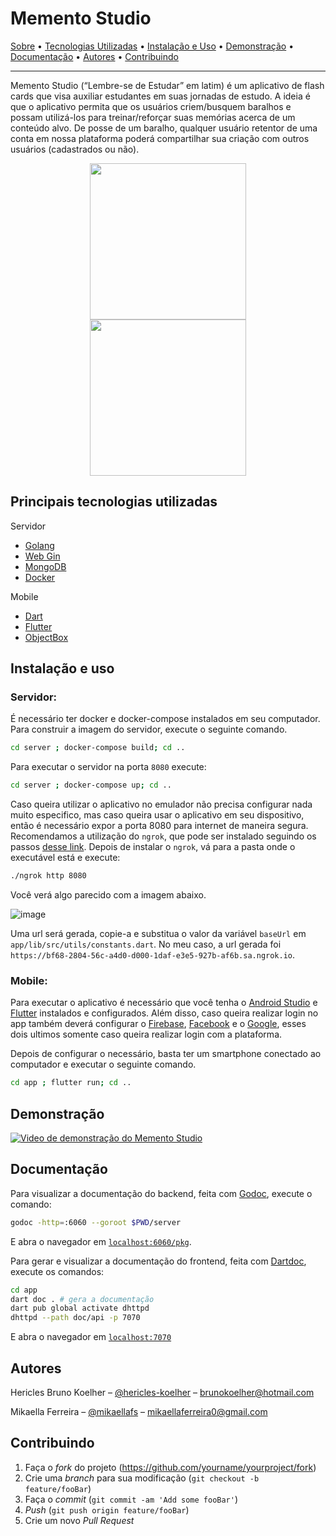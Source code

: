 # Memento Studio

<!-- TODO: Arrumar isso aqui no final -->
<p>
 <a href="#memento-studio">Sobre</a> •
 <a href="#principais-tecnologias-utilizadas">Tecnologias Utilizadas</a> •
 <a href="#instalação-e-uso">Instalação e Uso</a> •
 <a href="#demonstração">Demonstração</a> •
 <a href="#documentação">Documentação</a> •
 <a href="#autores">Autores</a> •
 <a href="#contribuindo">Contribuindo</a>

</p>

---

Memento Studio (“Lembre-se de Estudar” em latim) é um aplicativo de flash cards que visa auxiliar estudantes em suas jornadas de estudo. A ideia é que o aplicativo permita que os usuários criem/busquem baralhos e possam utilizá-los para treinar/reforçar suas memórias acerca de um conteúdo alvo. De posse de um baralho, qualquer usuário retentor de uma conta em nossa plataforma poderá compartilhar sua criação com outros usuários (cadastrados ou não).

<p align="middle">
  <img src="https://user-images.githubusercontent.com/42984505/184510631-9c33c143-56e4-4649-b24f-45dff3556a4f.jpg" width="250" hspace="20" />
  <img src="https://user-images.githubusercontent.com/42984505/184510634-13532544-e1c3-485e-8246-b6ce8ab31bc6.jpg" width="250" hspace="20"/> 
</p>

## Principais tecnologias utilizadas
Servidor
- [Golang](https://go.dev/)
- [Web Gin](https://gin-gonic.com/)
- [MongoDB](https://www.mongodb.com/)
- [Docker](https://www.docker.com/)

Mobile
- [Dart](https://dart.dev/)
- [Flutter](https://flutter.dev/)
- [ObjectBox](https://objectbox.io/)

## Instalação e uso
### Servidor:
É necessário ter docker e docker-compose instalados em seu computador. Para construir a imagem do servidor, execute o seguinte comando.
```sh
cd server ; docker-compose build; cd ..
```
Para executar o servidor na porta `8080` execute:
```sh
cd server ; docker-compose up; cd ..
```

Caso queira utilizar o aplicativo no emulador não precisa configurar nada muito especifico, mas caso queira usar o aplicativo em seu dispositivo, então é necessário expor a porta 8080 para internet de maneira segura. Recomendamos a utilização do `ngrok`, que pode ser instalado seguindo os passos [desse link](https://ngrok.com/download). Depois de instalar o `ngrok`, vá para a pasta onde o executável está e execute:

```sh
./ngrok http 8080
```
Você verá algo parecido com a imagem abaixo.

![image](https://user-images.githubusercontent.com/42984505/184511252-4a5b81dd-5626-49cf-a718-63fe3e067b2f.png)

Uma url será gerada, copie-a e substitua o valor da variável `baseUrl` em `app/lib/src/utils/constants.dart`. No meu caso, a url gerada foi `https://bf68-2804-56c-a4d0-d000-1daf-e3e5-927b-af6b.sa.ngrok.io`.

### Mobile:
Para executar o aplicativo é necessário que você tenha o [Android Studio](https://developer.android.com/studio) e [Flutter](https://docs.flutter.dev/get-started/install) instalados e configurados. Além disso, caso queira realizar login no app também deverá configurar o [Firebase](https://firebase.google.com/docs/flutter/setup?hl=pt-br&platform=android), [Facebook](https://facebook.meedu.app/docs/4.x.x/android) e o [Google](https://developers.google.com/identity/sign-in/android/start-integrating), esses dois ultimos somente caso queira realizar login com a plataforma.

Depois de configurar o necessário, basta ter um smartphone conectado ao computador e executar o seguinte comando. 
```sh
cd app ; flutter run; cd ..
```

## Demonstração

[![Video de demonstração do Memento Studio](https://img.youtube.com/vi/btnbJ5YypJ8/0.jpg)](https://www.youtube.com/watch?v=btnbJ5YypJ8)

## Documentação
Para visualizar a documentação do backend, feita com [Godoc](https://pkg.go.dev/golang.org/x/tools/cmd/godoc), execute o comando:

```sh
godoc -http=:6060 --goroot $PWD/server

```

E abra o navegador em [`localhost:6060/pkg`](http://localhost:6060/pkg).

Para gerar e visualizar a documentação do frontend, feita com [Dartdoc](https://pub.dev/packages/dartdoc), execute os comandos:

```sh
cd app
dart doc . # gera a documentação
dart pub global activate dhttpd
dhttpd --path doc/api -p 7070
```
E abra o navegador em [`localhost:7070`](http://localhost:7070)

## Autores

Hericles Bruno Koelher – [@hericles-koelher](https://github.com/hericles-koelher) – brunokoelher@hotmail.com

Mikaella Ferreira – [@mikaellafs](https://github.com/mikaellafs) – mikaellaferreira0@gmail.com

## Contribuindo

1. Faça o _fork_ do projeto (<https://github.com/yourname/yourproject/fork>)
2. Crie uma _branch_ para sua modificação (`git checkout -b feature/fooBar`)
3. Faça o _commit_ (`git commit -am 'Add some fooBar'`)
4. _Push_ (`git push origin feature/fooBar`)
5. Crie um novo _Pull Request_
